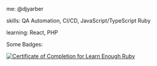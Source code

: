 me: @djyarber

skills: QA Automation, CI/CD, JavaScript/TypeScript Ruby

learning: React, PHP

Some Badges:

<a href="https://www.learnenough.com/certificates/e5a1feef"><img src="https://www.learnenough.com/certificates/e5a1feef/ruby-tutorial.svg" alt="Certificate of Completion for Learn Enough Ruby"></a>
